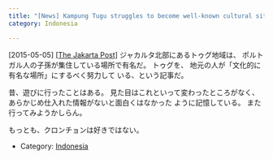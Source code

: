 ```yaml
---
title: "[News] Kampung Tugu struggles to become well-known cultural site "
category: Indonesia

---
```


[2015-05-05] [[The Jakarta Post]](http://www.thejakartapost.com/news/2015/05/04/kampung-tugu-struggles-become-well-known-cultural-site.html)  ジャカルタ北部にあるトゥグ地域は、
ポルトガル人の子孫が集住している場所で有名だ。
トゥグを、
地元の人が「文化的に有名な場所」にするべく努力して
いる、という記事だ。

 昔、遊びに行ったことはある。
見た目はこれといって変わったところがなく、
あらかじめ仕入れた情報がないと面白くはなかった
ように記憶している。
また行ってみようかしらん。

 もっとも、クロンチョンは好きではない。

- Category: [Indonesia](/categories.html#Indonesia)

